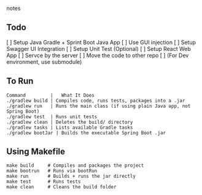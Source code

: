notes

## Todo
 [ ] Setup Java Gradle + Sprint Boot Java App
   [ ] Use GUI injection
 [ ] Setup Swagger UI Integration
 [ ] Setup Unit Test (Optional)
 [ ] Setup React Web App 
   [ ] Servce by the server
   [ ] Move the code to other repo
   [ ] (For Dev environment, use submodule)



## To Run
```
Command         |	What It Does
./gradlew build	| Compiles code, runs tests, packages into a .jar
./gradlew run	| Runs the main class (if using plain Java app, not Spring Boot)
./gradlew test	| Runs unit tests
./gradlew clean	| Deletes the build/ directory
./gradlew tasks	| Lists available Gradle tasks
./gradlew bootJar |	Builds the executable Spring Boot .jar
```


## Using Makefile
```
make build     # Compiles and packages the project
make bootrun   # Runs via bootRun
make run       # Builds + runs the jar directly
make test      # Runs tests
make clean     # Cleans the build folder
```